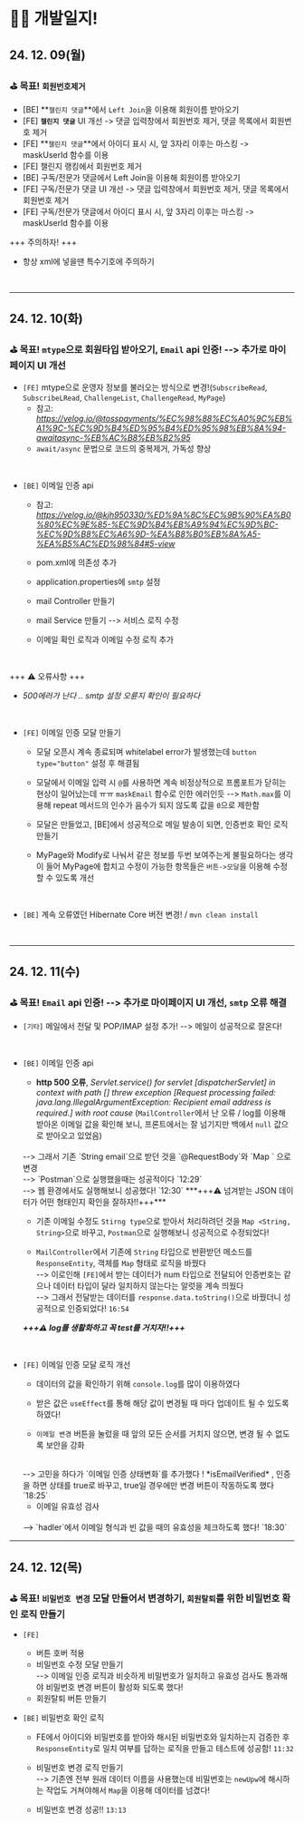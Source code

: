# 👩‍💻 개발일지!



## 24. 12. 09(월)
### ⛳ 목표! `회원번호제거`
- [BE] **`챌린지 댓글`**에서 `Left Join`을 이용해 회원이름 받아오기
- [FE] **`챌린지 댓글`** UI 개선 -> 댓글 입력창에서 회원번호 제거, 댓글 목록에서 회원번호 제거
- [FE] **`챌린지 댓글`**에서 아이디 표시 시, 앞 3자리 이후는 마스킹 -> maskUserId 함수를 이용
- [FE] 챌린지 랭킹에서 회원번호 제거
- [BE] 구독/전문가 댓글에서 Left Join을 이용해 회원이름 받아오기
- [FE] 구독/전문가 댓글 UI 개선 -> 댓글 입력창에서 회원번호 제거, 댓글 목록에서 회원번호 제거
- [FE] 구독/전문가 댓글에서 아이디 표시 시, 앞 3자리 이후는 마스킹 -> maskUserId 함수를 이용

+++ 주의하자! +++
- 항상 xml에 넣을땐 특수기호에 주의하기

<br />

---

## 24. 12. 10(화)
### ⛳ 목표! `mtype`으로 회원타입 받아오기, `Email` api 인증! --> 추가로 마이페이지 UI 개선
- `[FE]` mtype으로 운영자 정보를 불러오는 방식으로 변경!(`SubscribeRead`, `SubscribeLRead`, `ChallengeList`, `ChallengeRead`, `MyPage`)
   - 참고: *https://velog.io/@tosspayments/%EC%98%88%EC%A0%9C%EB%A1%9C-%EC%9D%B4%ED%95%B4%ED%95%98%EB%8A%94-awaitasync-%EB%AC%B8%EB%B2%95*
   - `await/async` 문법으로 코드의 중복제거, 가독성 향상

<br />

- `[BE]` 이메일 인증 api 
   - 참고: *https://velog.io/@kjh950330/%ED%9A%8C%EC%9B%90%EA%B0%80%EC%9E%85-%EC%9D%B4%EB%A9%94%EC%9D%BC-%EC%9D%B8%EC%A6%9D-%EA%B8%B0%EB%8A%A5-%EA%B5%AC%ED%98%84#5-view*
   - pom.xml에 의존성 추가
   - application.properties에 `smtp` 설정
   - mail Controller 만들기
   - mail Service 만들기 --> 서비스 로직 수정

   - 이메일 확인 로직과 이메일 수정 로직 추가

<br />

   +++ ⚠️ 오류사항 +++
   - *500에러가 난다 .. smtp 설정 오륜지 확인이 필요하다*

<br />

- `[FE]` 이메일 인증 모달 만들기
   - 모달 오픈시 계속 종료되며 whitelabel error가 발생했는데 `button type="button"` 설정 후 해결됨
   - 모달에서 이메일 입력 시 `@`를 사용하면 계속 비정상적으로 프롬포트가 닫히는 현상이 일어났는데 ㅠㅠ `maskEmail` 함수로 인한 에러인듯 --> `Math.max`를 이용해 repeat 메서드의 인수가 음수가 되지 않도록 값을 `0`으로 제한함
   - 모달은 만들었고, [BE]에서 성공적으로 메일 발송이 되면, 인증번호 확인 로직 만들기

   - MyPage와 Modify로 나눠서 같은 정보를 두번 보여주는게 불필요하다는 생각이 들어 MyPage에 합치고 수정이 가능한 항목들은 `버튼->모달`을 이용해 수정할 수 있도록 개선
   
<br />

- `[BE]` 계속 오류였던 Hibernate Core 버전 변경! / `mvn clean install`

<br />

---

## 24. 12. 11(수)
### ⛳ 목표! `Email` api 인증! --> 추가로 마이페이지 UI 개선,  `smtp` 오류 해결

- `[기타]` 메일에서 전달 및 POP/IMAP 설정 추가!
--> 메일이 성공적으로 잘온다!

</br >

- `[BE]` 이메일 인증 api
   - **http 500 오류**, *Servlet.service() for servlet [dispatcherServlet] in context with path [] threw exception [Request processing failed: java.lang.IllegalArgumentException: Recipient email address is required.] with root cause* (`MailController`에서 난 오류 / log를 이용해 받아온 이메일 값을 확인해 보니, 프론트에서는 잘 넘기지만 백에서 `null` 값으로 받아오고 있었음)
   <br /> 
   --> 그래서 기존 `String email`으로 받던 것을 `@RequestBody`와 `Map <String, String>` 으로 변경 <br />
   --> `Postman`으로 실행했을때는 성공적이다 `12:29` <br />
   --> 웹 환경에서도 실행해보니 성공했다! `12:30`  ***+++⚠️ 넘겨받는 JSON 데이터가 어떤 형태인지 확인을 잘하자!!+++*** <br />

   - 기존 이메일 수정도 `Stirng type`으로 받아서 처리하려던 것을 `Map <String, String>`으로 바꾸고, `Postman`으로 실행해보니 성공적으로 수정되었다! 

   - `MailController`에서 기존에 `String` 타입으로 반환받던 메소드를 `ResponseEntity`, 객체를 `Map` 형태로 로직을 바꿨다 <br />
   --> 이로인해 `[FE]`에서 받는 데이터가 num 타입으로 전달되어 인증번호는 같으나 데이터 타입이 달라 일치하지 않는다는 알럿을 계속 띄웠다 <br />
   --> 그래서 전달받는 데이터를 `response.data.toString()`으로 바꿨더니 성공적으로 인증되었다! `16:54`

   ***+++⚠️ log를 생활화하고 꼭 test를 거치자!!+++***

 <br />

- `[FE]` 이메일 인증 모달 로직 개선
   - 데이터의 값을 확인하기 위해 `console.log`를 많이 이용하였다
   - 받은 값은 `useEffect`를 통해 해당 값이 변경될 때 마다 업데이트 될 수 있도록 하였다! 

   - `이메일 변경` 버튼을 눌렀을 때 앞의 모든 순서를 거치지 않으면, 변경 될 수 없도록 보안을 강화 
   <br />
   --> 고민을 하다가 `이메일 인증 상태변화`를 추가했다 ! *isEmailVerified* , 인증을 하면 상태를 true로 바꾸고, true일 경우에만 변경 버튼이 작동하도록 했다 `18:25`

   - 이메일 유효성 검사 
   <br />
   --> `hadler`에서 이메일 형식과 빈 값을 때의 유효성을 체크하도록 했다! `18:30`

   <br />

---

## 24. 12. 12(목)
### ⛳ 목표! `비밀번호 변경` 모달 만들어서 변경하기, `회원탈퇴`를 위한 비밀번호 확인 로직 만들기

- `[FE]`
   - 버튼 호버 적용
   - 비밀번호 수정 모달 만들기 <br />
   --> 이메일 인증 로직과 비슷하게 비밀번호가 일치하고 유효성 검사도 통과해야 비밀번호 변경 버튼이 활성화 되도록 했다!
   - 회원탈퇴 버튼 만들기


- `[BE]` 비밀번호 확인 로직
   - FE에서 아이디와 비밀번호를 받아와 해시된 비밀번호와 일치하는지 검증한 후 `ResponseEntity`로 일치 여부를 답하는 로직을 만들고 테스트에 성공함! `11:32`

   - 비밀번호 변경 로직 만들기 <br />
   --> 기존엔 전부 원래 데이터 이름을 사용했는데 비밀번호는 `newUpw`에 해시하는 작업도 거쳐야해서 `Map`을 이용해 데이터를 넘겼다!
   
   - 비밀번호 변경 성공!! `13:13`
